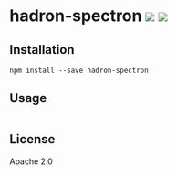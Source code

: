 # hadron-spectron [![][travis_img]][travis_url] [![][npm_img]][npm_url]


## Installation

```
npm install --save hadron-spectron
```

## Usage

```javascript
```

## License

Apache 2.0

[travis_img]: https://img.shields.io/travis/mongodb-js/hadron-spectron.svg?style=flat-square
[travis_url]: https://travis-ci.org/mongodb-js/hadron-spectron
[npm_img]: https://img.shields.io/npm/v/hadron-spectron.svg?style=flat-square
[npm_url]: https://www.npmjs.org/package/hadron-spectron
